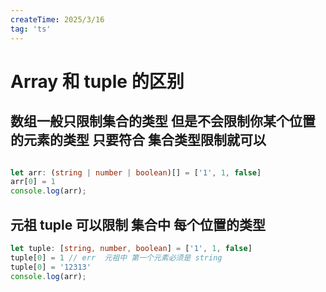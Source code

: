 ```yaml
---
createTime: 2025/3/16
tag: 'ts'
---
```

# Array 和 tuple 的区别

## 数组一般只限制集合的类型  但是不会限制你某个位置的元素的类型  只要符合 集合类型限制就可以

```ts

let arr: (string | number | boolean)[] = ['1', 1, false]
arr[0] = 1
console.log(arr);

```

## 元祖 tuple 可以限制 集合中 每个位置的类型

```ts
let tuple: [string, number, boolean] = ['1', 1, false]
tuple[0] = 1 // err  元祖中 第一个元素必须是 string
tuple[0] = '12313'
console.log(arr);

```
